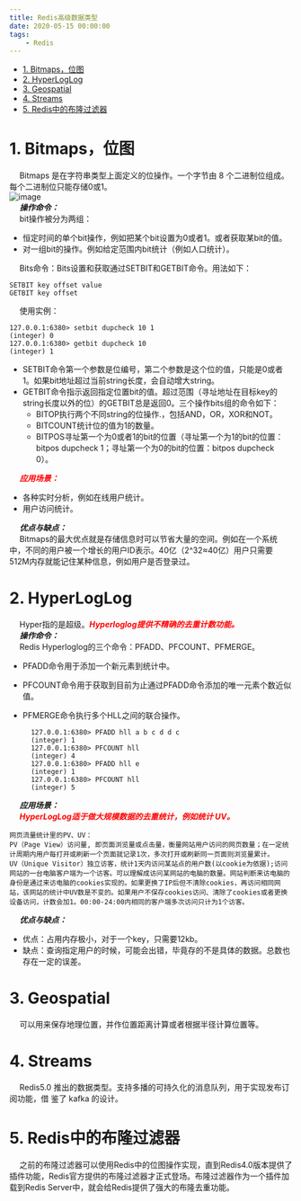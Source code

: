 ```yaml
---
title: Redis高级数据类型
date: 2020-05-15 00:00:00
tags:
    - Redis
---
```


<!-- TOC -->

- [1. Bitmaps，位图](#1-bitmaps位图)
- [2. HyperLogLog](#2-hyperloglog)
- [3. Geospatial](#3-geospatial)
- [4. Streams](#4-streams)
- [5. Redis中的布隆过滤器](#5-redis中的布隆过滤器)

<!-- /TOC -->

# 1. Bitmaps，位图  
&emsp; Bitmaps 是在字符串类型上面定义的位操作。一个字节由 8 个二进制位组成。每个二进制位只能存储0或1。   
![image](https://gitee.com/wt1814/pic-host/raw/master/images/microService/Redis/redis-71.png)  
&emsp; ***操作命令：***  
&emsp; bit操作被分为两组：  

* 恒定时间的单个bit操作，例如把某个bit设置为0或者1。或者获取某bit的值。  
* 对一组bit的操作。例如给定范围内bit统计（例如人口统计）。  

&emsp; Bits命令：Bits设置和获取通过SETBIT和GETBIT命令。用法如下：  

    SETBIT key offset value  
    GETBIT key offset  

&emsp; 使用实例：  

    127.0.0.1:6380> setbit dupcheck 10 1  
    (integer) 0  
    127.0.0.1:6380> getbit dupcheck 10   
    (integer) 1  

* SETBIT命令第一个参数是位编号，第二个参数是这个位的值，只能是0或者1。如果bit地址超过当前string长度，会自动增大string。  
* GETBIT命令指示返回指定位置bit的值。超过范围（寻址地址在目标key的string长度以外的位）的GETBIT总是返回0。三个操作bits组的命令如下：  
    * BITOP执行两个不同string的位操作.，包括AND，OR，XOR和NOT。
    * BITCOUNT统计位的值为1的数量。
    * BITPOS寻址第一个为0或者1的bit的位置（寻址第一个为1的bit的位置：bitpos dupcheck 1；寻址第一个为0的bit的位置：bitpos dupcheck 0）。  

&emsp; ***<font color = "red">应用场景：</font>*** 

* 各种实时分析，例如在线用户统计。
* 用户访问统计。
<!-- 
存储与对象ID关联的布尔信息。  
&emsp; 例如，记录访问网站的用户的最长连续时间。开始计算从0开始的天数，就是网站公开的那天，每次用户访问网站时通过SETBIT命令设置bit为1，可以简单的用当前时间减去初始时间并除以3600*24（结果就是网站公开的第几天）当做这个bit的位置。  
&emsp; 这种方法对于每个用户，都有存储每天的访问信息的一个很小的string字符串。通过BITCOUN就能轻易统计某个用户历史访问网站的天数。另外通过调用BITPOS命令，或者客户端获取并分析这个bitmap，就能计算出最长停留时间。  
-->

&emsp; ***优点与缺点：***  
&emsp; Bitmaps的最大优点就是存储信息时可以节省大量的空间。例如在一个系统中，不同的用户被一个增长的用户ID表示。40亿（2^32≈40亿）用户只需要512M内存就能记住某种信息，例如用户是否登录过。  

# 2. HyperLogLog  
&emsp; Hyper指的是超级。***<font color = "red">Hyperloglog提供不精确的去重计数功能。</font>***  
&emsp; ***操作命令：***  
&emsp; Redis Hyperloglog的三个命令：PFADD、PFCOUNT、PFMERGE。  

* PFADD命令用于添加一个新元素到统计中。  
* PFCOUNT命令用于获取到目前为止通过PFADD命令添加的唯一元素个数近似值。  
* PFMERGE命令执行多个HLL之间的联合操作。  

        127.0.0.1:6380> PFADD hll a b c d d c
        (integer) 1
        127.0.0.1:6380> PFCOUNT hll
        (integer) 4
        127.0.0.1:6380> PFADD hll e
        (integer) 1
        127.0.0.1:6380> PFCOUNT hll
        (integer) 5

&emsp; ***应用场景：***  
&emsp; ***<font color = "red">HyperLogLog适于做大规模数据的去重统计，例如统计 UV。</font>***  

    网页流量统计里的PV、UV：
    PV（Page View）访问量, 即页面浏览量或点击量，衡量网站用户访问的网页数量；在一定统计周期内用户每打开或刷新一个页面就记录1次，多次打开或刷新同一页面则浏览量累计。
    UV（Unique Visitor）独立访客，统计1天内访问某站点的用户数(以cookie为依据);访问网站的一台电脑客户端为一个访客。可以理解成访问某网站的电脑的数量。网站判断来访电脑的身份是通过来访电脑的cookies实现的。如果更换了IP后但不清除cookies，再访问相同网站，该网站的统计中UV数是不变的。如果用户不保存cookies访问、清除了cookies或者更换设备访问，计数会加1。00:00-24:00内相同的客户端多次访问只计为1个访客。  

&emsp; ***优点与缺点：***  

* 优点：占用内存极小，对于一个key，只需要12kb。  
* 缺点：查询指定用户的时候，可能会出错，毕竟存的不是具体的数据。总数也存在一定的误差。  
        
# 3. Geospatial
&emsp; 可以用来保存地理位置，并作位置距离计算或者根据半径计算位置等。  

# 4. Streams  
&emsp; Redis5.0 推出的数据类型。支持多播的可持久化的消息队列，用于实现发布订阅功能，借 鉴了 kafka 的设计。  

# 5. Redis中的布隆过滤器  
&emsp; 之前的布隆过滤器可以使用Redis中的位图操作实现，直到Redis4.0版本提供了插件功能，Redis官方提供的布隆过滤器才正式登场。布隆过滤器作为一个插件加载到Redis Server中，就会给Redis提供了强大的布隆去重功能。  

<!-- 
详细解析Redis中的布隆过滤器及其应用
https://mp.weixin.qq.com/s/h7K7w9XBYRk7NApRV9evYA
Redis亿级数据过滤和布隆过滤器
https://mp.weixin.qq.com/s/3TcNbNNobn2QEJFat-f90A
-->

